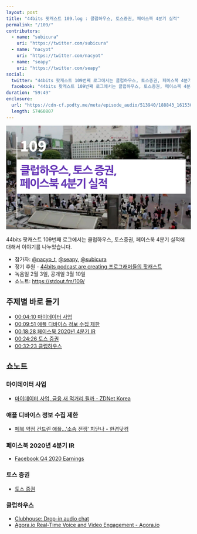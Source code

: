 ```yaml
---
layout: post
title: "44bits 팟캐스트 109.log : 클럽하우스, 토스증권, 페이스북 4분기 실적"
permalink: "/109/"
contributors: 
  - name: "subicura"
    uri: "https://twitter.com/subicura"
  - name: "nacyot"
    uri: "https://twitter.com/nacyot"
  - name: "seapy"
    uri: "https://twitter.com/seapy"
social:
  twitter: "44bits 팟캐스트 109번째 로그에서는 클럽하우스, 토스증권, 페이스북 4분기 실적에 대해서 이야기를 나누었습니다."
  facebook: "44bits 팟캐스트 109번째 로그에서는 클럽하우스, 토스증권, 페이스북 4분기 실적에 대해서 이야기를 나누었습니다."
duration: "59:49"
enclosure:
  url: "https://cdn-cf.podty.me/meta/episode_audio/513940/188843_1615303309135.mp3"
  length: 57460807
---
```


![](https://github.com/44bits/stdout.fm/raw/master/_posts/images/44bits-109-log.png)

44bits 팟캐스트 109번째 로그에서는 클럽하우스, 토스증권, 페이스북 4분기 실적에 대해서 이야기를 나누었습니다.

* 참가자: [@nacyo_t][nac], [@seapy][sea], [@subicura][sub]
* 정기 후원 - [44bits podcast are creating 프로그래머들의 팟캐스트](https://www.patreon.com/44bits_podcast)
* 녹음일 2월 3일, 공개일 3월 10일
* 쇼노트: https://stdout.fm/109/

[nac]: https://twitter.com/nacyo_t
[sea]: https://twitter.com/seapy
[sub]: https://twitter.com/subicura


## 주제별 바로 듣기
* <a href="#" onclick="jumpPlayer(250.0); return false;">00:04:10 마이데이터 사업</a>
* <a href="#" onclick="jumpPlayer(591.0); return false;">00:09:51 애플 디바이스 정보 수집 제한</a>
* <a href="#" onclick="jumpPlayer(1108.0); return false;">00:18:28 페이스북 2020년 4분기 IR</a>
* <a href="#" onclick="jumpPlayer(1466.0); return false;">00:24:26 토스 증권</a>
* <a href="#" onclick="jumpPlayer(1943.0); return false;">00:32:23 클럽하우스</a>


## 쇼노트

### 마이데이터 사업

* [마이데이터 사업, 금융 새 먹거리 될까 - ZDNet Korea](https://zdnet.co.kr/view/?no=20210204183140)

### 애플 디바이스 정보 수집 제한

* [페북 약점 건드린 애플…’소송 전쟁’ 치닫나 - 한경닷컴](https://www.hankyung.com/it/article/2021020883841)

### 페이스북 2020년 4분기 IR

* [Facebook Q4 2020 Earnings](https://investor.fb.com/investor-events/event-details/2021/Facebook-Q4-2020-Earnings-/default.aspx)

### 토스 증권

* [토스 증권](https://www.tossinvest.com/)

### 클럽하우스

* [Clubhouse: Drop-in audio chat](https://www.joinclubhouse.com/)
* [Agora.io Real-Time Voice and Video Engagement - Agora.io](https://www.agora.io/en/)
